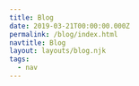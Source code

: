 ```yaml
---
title: Blog
date: 2019-03-21T00:00:00.000Z
permalink: /blog/index.html
navtitle: Blog
layout: layouts/blog.njk
tags:
  - nav
---
```

 
